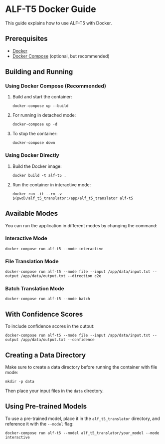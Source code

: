 # ALF-T5 Docker Guide

This guide explains how to use ALF-T5 with Docker.

## Prerequisites

- [Docker](https://docs.docker.com/get-docker/)
- [Docker Compose](https://docs.docker.com/compose/install/) (optional, but recommended)

## Building and Running

### Using Docker Compose (Recommended)

1. Build and start the container:
   ```
   docker-compose up --build
   ```

2. For running in detached mode:
   ```
   docker-compose up -d
   ```

3. To stop the container:
   ```
   docker-compose down
   ```

### Using Docker Directly

1. Build the Docker image:
   ```
   docker build -t alf-t5 .
   ```

2. Run the container in interactive mode:
   ```
   docker run -it --rm -v $(pwd)/alf_t5_translator:/app/alf_t5_translator alf-t5
   ```

## Available Modes

You can run the application in different modes by changing the command:

### Interactive Mode
```
docker-compose run alf-t5 --mode interactive
```

### File Translation Mode
```
docker-compose run alf-t5 --mode file --input /app/data/input.txt --output /app/data/output.txt --direction c2e
```

### Batch Translation Mode
```
docker-compose run alf-t5 --mode batch
```

## With Confidence Scores

To include confidence scores in the output:
```
docker-compose run alf-t5 --mode file --input /app/data/input.txt --output /app/data/output.txt --confidence
```

## Creating a Data Directory

Make sure to create a data directory before running the container with file mode:
```
mkdir -p data
```

Then place your input files in the `data` directory.

## Using Pre-trained Models

To use a pre-trained model, place it in the `alf_t5_translator` directory, and reference it with the `--model` flag:
```
docker-compose run alf-t5 --model alf_t5_translator/your_model --mode interactive
``` 
